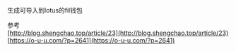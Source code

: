 生成可导入到lotus的fil钱包

参考  
[http://blog.shengchao.top/article/23](http://blog.shengchao.top/article/23)  
[https://o-u-u.com/?p=2641](https://o-u-u.com/?p=2641)
